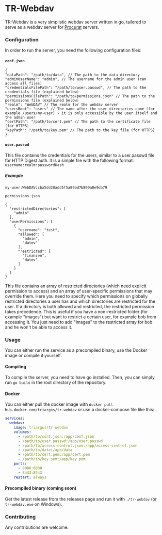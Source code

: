 # TR-Webdav

TR-Webdav is a very simplistic webdav server written in go, tailered to serve as a webdav server
for [Procurat](https://procurat.de) servers.

### Configuration

In order to run the server, you need the following configuration files:

#### `conf.json`

```
{
"dataPath": "/path/to/data", // The path to the data directory
"adminUserName": "admin", // The username for the admin user (can access all files)
"credentialsFilePath": "/path/to/user.passwd", // The path to the credentials file (explained below)
"permissionsFilePath": "/path/to/permissions.json" // The path to the permissions file (explained below)
"realm": "WebDAV" // The realm for the webdav server
"usersRoot": "users" // The name after the user directories come (for example /users/my-user) - it is only accessible by the user itself and the admin user
"certPath": "/path/to/cert.pem" // The path to the certificate file (for HTTPS)
"keyPath": "/path/to/key.pem" // The path to the key file (for HTTPS)
}
```

#### `user.passwd`

This file contains the credentials for the users, similar to a user.passwd file for HTTP Digest auth. It is a simple
file with the following format: `username:realm:passwordHash`

##### Example

`my-user:WebDAV:cba5dd28add5f5a89bd7b890a8e9db79`

`permissions.json`

```
{
  "restrictedDirectories": [
    "admin"
  ],
  "userPermissions": [
    {
      "username": "test",
      "allowed": [
        "admin",
        "datev"
      ],
      "restricted": [
        "finanzen",
        "datev"
      ]
    }
  ]
}
```

This file contains an array of restricted directories (which need explicit permission to access) and an array of
user-specific permissions that may override them.
Here you need to specify which permissions on globally restricted directories a user has and which directories are
restricted for the user. If a directory is both allowed and restricted, the restricted permission takes precedence.
This is useful if you have a non-restricted folder (for example "images") but want to restrict a certain user, for
example bob from accessing it. You just need to add "images" to the restricted array for bob and he won't be able to
access it.

### Usage

You can either run the service as a precompiled binary, use the Docker image or compile it yourself.

#### Compiling

To compile the server, you need to have go installed. Then, you can simply run `go build` in the root directory of the
repository.

#### Docker

You can either pull the docker image with `docker pull hub.docker.com/triargos/tr-webdav` or use a docker-compose file
like this:

```yaml
services:
  webdav:
    image: triargos/tr-webdav
    volumes:
      - /path/to/conf.json:/app/conf.json
      - /path/to/user.passwd:/app/user.passwd
      - /path/to/access-control.json:/app/access-control.json
      - /path/to/data:/app/data
      - /path/to/cert.pem:/app/cert.pem
      - /path/to/key.pem:/app/key.pem
    ports:
      - 8080:8080
      - 8443:8443
    restart: always

```

#### Precompiled binary (coming soon)

Get the latest release from the releases page and run it with `./tr-webdav` (or `tr-webdav.exe` on Windows).

### Contributing

Any contributions are welcome.